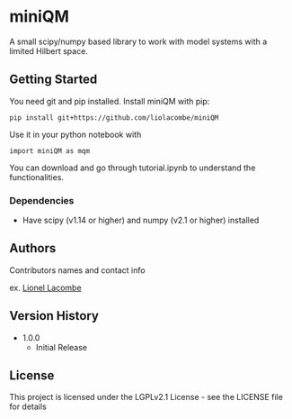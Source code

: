 # miniQM

A small scipy/numpy based library to work with model systems with a limited Hilbert space.

## Getting Started

You need git and pip installed.
Install miniQM with pip:
```
pip install git+https://github.com/liolacombe/miniQM
```
Use it in your python notebook with
```
import miniQM as mqm
```
You can download and go through tutorial.ipynb to understand the functionalities.

### Dependencies

* Have scipy (v1.14 or higher) and numpy (v2.1 or higher) installed

## Authors

Contributors names and contact info

ex. [Lionel Lacombe](https://github.com/liolacombe)

## Version History
* 1.0.0
    * Initial Release

## License

This project is licensed under the LGPLv2.1 License - see the LICENSE file for details
